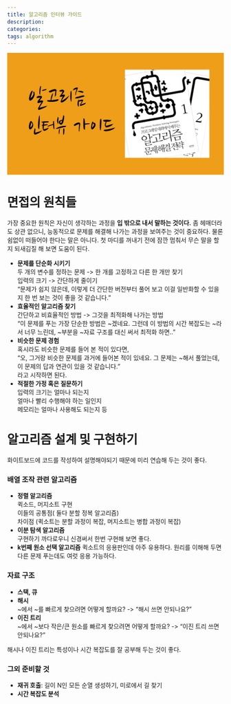 ```yaml
---
title: 알고리즘 인터뷰 가이드
description: 
categories: 
tags: algorithm
---
```


![알고리즘 인터뷰 가이드](../assets/images/coding-interview.png)

# 면접의 원칙들

가장 중요한 원칙은 자신이 생각하는 과정을 **입 밖으로 내서 말하는 것이다.** 좀 헤매더라도 상관 없으니, 능동적으로 문제를 해결해 나가는 과정을 보여주는 것이 중요하다. 물론 쉼없이 떠들어야 한다는 말은 아니다. 첫 마디를 꺼내기 전에 잠깐 멈춰서 무슨 말을 할 지 되새김질 해 보면 도움이 된다.

- **문제를 단순화 시키기<br/>**
    두 개의 변수를 정하는 문제 -> 한 개를 고정하고 다른 한 개만 찾기<br/>
    입력의 크기 -> 간단하게 줄이기<br/>
    “문제가 쉽지 않은데, 이렇게 더 간단한 버전부터 풀어 보고 이걸 일반화할 수 있을지 한 번 보는 것이 좋을 것 같습니다.”
- **효율적인 알고리즘 찾기<br/>**
    간단하고 비효율적인 방법 -> 그것을 최적화해 나가는 방법<br/>
    “이 문제를 푸는 가장 단순한 방법은 ~겠네요. 그런데 이 방법의 시간 복잡도는 ~라서 너무 느린데, ~부분을 ~자료 구조를 대신 써서 최적화 하면..”
- **비슷한 문제 경험<br/>**
    혹시라도 비슷한 문제를 들어 본 적이 있다면,<br/>
    “오, 그거랑 비슷한 문제를 과거에 들어본 적이 있네요. 그 문제는 ~해서 풀었는데, 이 문제의 답과 연관이 있을 것 같습니다.”<br/>
    라고 시작하면 된다.
- **적절한 가정 혹은 질문하기<br/>**
    입력의 크기는 얼마나 되는지<br/>
    얼마나 빨리 수행해야 하는 일인지<br/>
    메모리는 얼마나 사용해도 되는지 등<br/>

# 알고리즘 설계 및 구현하기

화이트보드에 코드를 작성하여 설명해야되기 때문에 미리 연습해 두는 것이 좋다.

### 배열 조작 관련 알고리즘

- **정렬 알고리즘<br/>**
    퀵소드, 머지소트 구현<br/>
    이들의 공통점( 둘다 분할 정복 알고리즘)<br/>
    차이점 (퀵소트는 분할 과정이 복잡, 머지소트는 병합 과정이 복잡)<br/>
- **이분 탐색 알고리즘<br/>**
    구현하기 까다로우니 신경써서 한번 구현해 보면 좋다.
- **k번째 원소 선택 알고리즘**
    퀵소트의 응용판인데 아주 유용하다. 원리를 이해해 두면 다른 문제 푸는데도 여럿 응용 가능하다.

### 자료 구조

- **스택, 큐**
- **해시<br/>**
    ~에서 ~를 빠르게 찾으려면 어떻게 할까요? -> “해시 쓰면 안되나요?”
- **이진 트리<br/>**
    ~에서 ~보다 작은/큰 원소를 빠르게 찾으려면 어떻게 할까요? -> “이진 트리 쓰면 안되나요?”<br/>
    
해시나 이진 트리는 특성이나 시간 복잡도를 잘 공부해 두는 것이 좋다.

### 그외 준비할 것

- **재귀 호출**: 길이 N인 모든 순열 생성하기, 미로에서 길 찾기
- **시간 복잡도 분석**